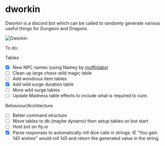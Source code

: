 # dworkin
Dworkin is a discord bot which can be called to randomly generate various useful things for Dungeon and Dragons.

![Dworkin](https://1.bp.blogspot.com/-0UhSMUJoc3Q/Xqs49eYugPI/AAAAAAAAAgo/qFC_xZzDX8Ee0wcvUkHnybpZrT6IaJkSQCLcBGAsYHQ/s320/wizard.gif)

To do:

Tables
- [x] New NPC names (using Namey by [muffinlabs](http://muffinlabs.com/))
- [ ] Clean up large _chaos_ wild magic table
- [ ] Add wondrous item tables
- [x] Add wild surge duration table
- [ ] More wild surge tables
- [ ] Update Madness table effects to include what is required to cure.

Behaviour/Architecture
- [ ] Better command structure
- [ ] Move tables to db (maybe dynamo) then setup tables on bot start
- [ ] Host bot on fly.io
- [x] Parse responses to automatically roll dice calls in strings. IE "You gain 1d3 wishes" would roll 1d3 and return the generated value in the string.
